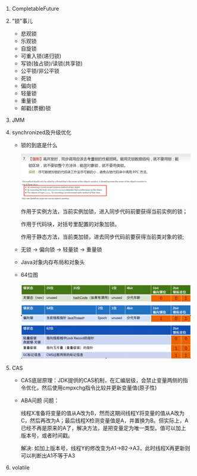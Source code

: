 1. CompletableFuture

2. "锁"事儿

   - 悲观锁
   - 乐观锁
   - 自旋锁
   - 可重入锁(递归锁)
   - 写锁(独占锁)/读锁(共享锁)
   - 公平锁/非公平锁
   - 死锁
   - 偏向锁
   - 轻量锁
   - 重量锁
   - 邮戳(票据)锁

3. JMM

4. synchronized及升级优化

   - 锁的到底是什么

     ![](images/1.synchronized锁.png)

     作用于实例方法，当前实例加锁，进入同步代码前要获得当前实例的锁；

     作用于代码块，对括号里配置的对象加锁。

     作用于静态方法，当前类加锁，进去同步代码前要获得当前类对象的锁;

   - 无锁 -> 偏向锁 -> 轻量锁 -> 重量锁

   - Java对象内存布局和对象头

   - 64位图

     ![](images/2.64位图.jpg)

5. CAS

   - CAS底层原理：JDK提供的CAS机制，在汇编层级，会禁止变量两侧的指令优化，然后使用cmpxchg指令比较并更新变量值(原子性)

   - ABA问题
     问题：

     线程X准备将变量的值从A改为B，然而这期间线程Y将变量的值从A改为C，然后再改为A；最后线程X检测变量值是A，并置换为B。但实际上，A已经不再是原来的A了，解决方法，是把变量定为唯一类型。值可以加上版本号，或者时间戳。

     解决:
     如加上版本号，线程Y的修改变为A1->B2->A3，此时线程X再更新则可以判断出A1不等于A3

6. volatile











